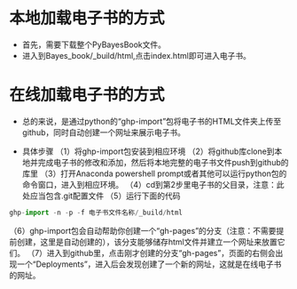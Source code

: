 # 本地加载电子书的方式

- 首先，需要下载整个PyBayesBook文件。
- 进入到Bayes_book/_build/html,点击index.html即可进入电子书。

# 在线加载电子书的方式

- 总的来说，是通过python的“ghp-import”包将电子书的HTML文件夹上传至github，同时自动创建一个网址来展示电子书。

- 具体步骤
（1）将ghp-import包安装到相应环境
（2）将github库clone到本地并完成电子书的修改和添加，然后将本地完整的电子书文件push到github的库里
（3）打开Anaconda powershell prompt或者其他可以运行python包的命令窗口，进入到相应环境。
（4）cd到第2步里电子书的父目录，注意：此处应当包含.git配置文件
（5）运行下面的代码
```python
ghp-import -n -p -f 电子书文件名称/_build/html
```
（6）ghp-import包会自动帮助你创建一个“gh-pages”的分支（注意：不需要提前创建，这里是自动创建的），该分支能够储存html文件并建立一个网址来放置它们。
（7）进入到github里，点击刚才创建的分支“gh-pages”，页面的右侧会出现一个“Deployments”，进入后会发现创建了一个新的网址，这就是在线电子书的网址。